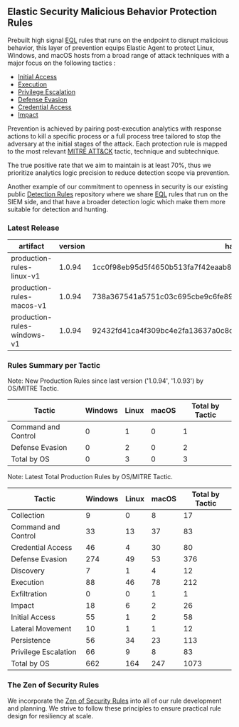 ## Elastic Security Malicious Behavior Protection Rules

Prebuilt high signal [EQL](https://www.elastic.co/guide/en/elasticsearch/reference/current/eql.html) rules that runs on the endpoint to disrupt malicious behavior, this layer of prevention equips Elastic Agent to protect Linux, Windows, and macOS hosts from a broad range of attack techniques with a major focus on the following tactics :

- [Initial Access](https://attack.mitre.org/tactics/TA0001/)
- [Execution](https://attack.mitre.org/tactics/TA0002/)
- [Privilege Escalation](https://attack.mitre.org/tactics/TA0004/)
- [Defense Evasion](https://attack.mitre.org/tactics/TA0005/)
- [Credential Access](https://attack.mitre.org/tactics/TA0006/)
- [Impact](https://attack.mitre.org/tactics/TA0040/)

Prevention is achieved by pairing post-execution analytics with response actions to kill a specific process or a full process tree tailored to stop the adversary at the initial stages of the attack. Each protection rule is mapped to the most relevant [MITRE ATT&CK](https://attack.mitre.org/) tactic,  technique and subtechnique.

The true positive rate that we aim to maintain is at least 70%, thus we prioritize analytics logic precision to reduce detection scope via prevention.

Another example of our commitment to openness in security is our existing public [Detection Rules](https://github.com/elastic/detection-rules) repository where we share [EQL](https://www.elastic.co/guide/en/elasticsearch/reference/current/eql.html) rules that run on the SIEM side, and that have a broader detection logic which make them more suitable for detection and hunting.


### Latest Release

| artifact             | version        | hash            |
| -------------------- | -------------- | --------------- |
| production-rules-linux-v1 | 1.0.94 | 1cc0f98eb95d5f4650b513fa7f42eaab89b4aa837c454dc90c27afb20bf5ae18 |
| production-rules-macos-v1 | 1.0.94 | 738a367541a5751c03c695cbe9c6fe896e9d33e9d96783936c8850fd02a1b3c5 |
| production-rules-windows-v1 | 1.0.94 | 92432fd41ca4f309bc4e2fa13637a0c8c877459baed40eeaad1ec95cabde8d26 |

### Rules Summary per Tactic

Note: New Production Rules since last version ('1.0.94', '1.0.93') by OS/MITRE Tactic.

| Tactic              |   Windows |   Linux |   macOS |   Total by Tactic |
|---------------------|-----------|---------|---------|-------------------|
| Command and Control |         0 |       1 |       0 |                 1 |
| Defense Evasion     |         0 |       2 |       0 |                 2 |
| Total by OS         |         0 |       3 |       0 |                 3 |

Note: Latest Total Production Rules by OS/MITRE Tactic.

| Tactic               |   Windows |   Linux |   macOS |   Total by Tactic |
|----------------------|-----------|---------|---------|-------------------|
| Collection           |         9 |       0 |       8 |                17 |
| Command and Control  |        33 |      13 |      37 |                83 |
| Credential Access    |        46 |       4 |      30 |                80 |
| Defense Evasion      |       274 |      49 |      53 |               376 |
| Discovery            |         7 |       1 |       4 |                12 |
| Execution            |        88 |      46 |      78 |               212 |
| Exfiltration         |         0 |       0 |       1 |                 1 |
| Impact               |        18 |       6 |       2 |                26 |
| Initial Access       |        55 |       1 |       2 |                58 |
| Lateral Movement     |        10 |       1 |       1 |                12 |
| Persistence          |        56 |      34 |      23 |               113 |
| Privilege Escalation |        66 |       9 |       8 |                83 |
| Total by OS          |       662 |     164 |     247 |              1073 |

### The Zen of Security Rules

We incorporate the [Zen of Security Rules](https://zenofsecurity.io/rules) into all of our rule development and planning. We strive to follow these principles to ensure practical rule design for resiliency at scale. 
